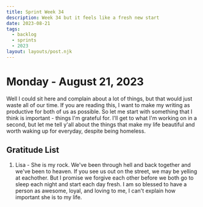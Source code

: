 ```yaml
---
title: Sprint Week 34
description: Week 34 but it feels like a fresh new start
date: 2023-08-21
tags:
  - backlog
  - sprints
  - 2023
layout: layouts/post.njk
---
```


# Monday - August 21, 2023

Well I could sit here and complain about a lot of things, but that would just waste all of our time. If you are reading this, I want to make my writing as productive for both of us as possible. So let me start with something that I think is important - things I'm grateful for. I'll get to what I'm working on in a second, but let me tell y'all about the things that make my life beautiful and worth waking up for everyday, despite being homeless.

## Gratitude List

1. Lisa - She is my rock. We've been through hell and back together and we've been to heaven. If you see us out on the street, we may be yelling at eachother. But I promise we forgive each other before we both go to sleep each night and start each day fresh. I am so blessed to have a person as awesome, loyal, and loving to me, I can't explain how important she is to my life. 